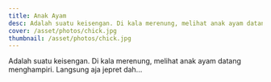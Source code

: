 ```yaml
---
title: Anak Ayam
desc: Adalah suatu keisengan. Di kala merenung, melihat anak ayam datang menghampiri. Langsung aja jepret dah
cover: /asset/photos/chick.jpg
thumbnail: /asset/photos/chick.jpg
---
```

Adalah suatu keisengan. Di kala merenung, melihat anak ayam datang menghampiri. Langsung aja jepret dah...
